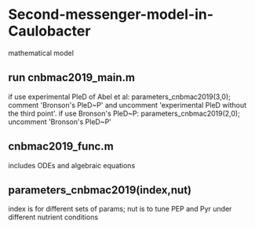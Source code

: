 # Second-messenger-model-in-Caulobacter
mathematical model

## run cnbmac2019_main.m

if use experimental PleD of Abel et al: parameters_cnbmac2019(3,0); 
comment 'Bronson's PleD~P' and uncomment 'experimental PleD without the third point'.
if use Bronson's PleD~P: parameters_cnbmac2019(2,0);
uncomment 'Bronson's PleD~P'

## cnbmac2019_func.m

includes ODEs and algebraic equations

## parameters_cnbmac2019(index,nut)

index is for different sets of params; 
nut is to tune PEP and Pyr under different nutrient conditions 
